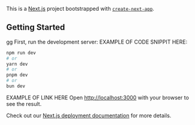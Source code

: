 This is a [Next.js](https://nextjs.org/) project bootstrapped with [`create-next-app`](https://github.com/vercel/next.js/tree/canary/packages/create-next-app).

## Getting Started
gg
First, run the development server:
EXAMPLE OF CODE SNIPPIT HERE:
```bash
npm run dev
# or
yarn dev
# or
pnpm dev
# or
bun dev
```
EXAMPLE OF LINK HERE
Open [http://localhost:3000](http://localhost:3000) with your browser to see the result.



Check out our [Next.js deployment documentation](https://nextjs.org/docs/deployment) for more details.
